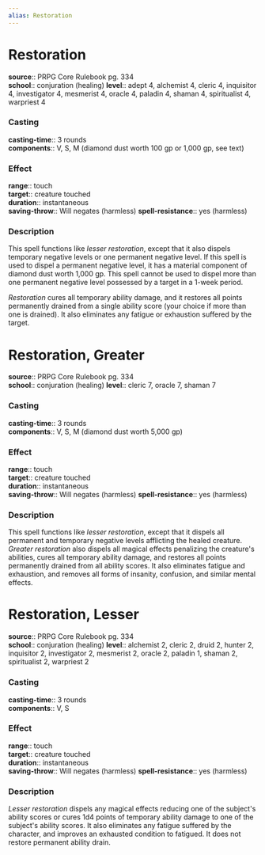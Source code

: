 ```yaml
---
alias: Restoration
---
```


# Restoration 

**source**:: PRPG Core Rulebook pg. 334  
**school**:: conjuration (healing)
**level**:: adept 4, alchemist 4, cleric 4, inquisitor 4, investigator 4, mesmerist 4, oracle 4, paladin 4, shaman 4, spiritualist 4, warpriest 4

### Casting 

**casting-time**:: 3 rounds  
**components**:: V, S, M (diamond dust worth 100 gp or 1,000 gp, see text)

### Effect 

**range**:: touch  
**target**:: creature touched  
**duration**:: instantaneous  
**saving-throw**:: Will negates (harmless)
**spell-resistance**:: yes (harmless)

### Description 

This spell functions like *lesser restoration*, except that it also dispels temporary negative levels or one permanent negative level. If this spell is used to dispel a permanent negative level, it has a material component of diamond dust worth 1,000 gp. This spell cannot be used to dispel more than one permanent negative level possessed by a target in a 1-week period.  
  
*Restoration* cures all temporary ability damage, and it restores all points permanently drained from a single ability score (your choice if more than one is drained). It also eliminates any fatigue or exhaustion suffered by the target.

# Restoration, Greater 

**source**:: PRPG Core Rulebook pg. 334  
**school**:: conjuration (healing)
**level**:: cleric 7, oracle 7, shaman 7

### Casting 

**casting-time**:: 3 rounds  
**components**:: V, S, M (diamond dust worth 5,000 gp)

### Effect 

**range**:: touch  
**target**:: creature touched  
**duration**:: instantaneous  
**saving-throw**:: Will negates (harmless)
**spell-resistance**:: yes (harmless)

### Description 

This spell functions like *lesser restoration*, except that it dispels all permanent and temporary negative levels afflicting the healed creature. *Greater restoration* also dispels all magical effects penalizing the creature's abilities, cures all temporary ability damage, and restores all points permanently drained from all ability scores. It also eliminates fatigue and exhaustion, and removes all forms of insanity, confusion, and similar mental effects.

# Restoration, Lesser 

**source**:: PRPG Core Rulebook pg. 334  
**school**:: conjuration (healing)
**level**:: alchemist 2, cleric 2, druid 2, hunter 2, inquisitor 2, investigator 2, mesmerist 2, oracle 2, paladin 1, shaman 2, spiritualist 2, warpriest 2

### Casting 

**casting-time**:: 3 rounds  
**components**:: V, S

### Effect 

**range**:: touch  
**target**:: creature touched  
**duration**:: instantaneous  
**saving-throw**:: Will negates (harmless)
**spell-resistance**:: yes (harmless)

### Description 

*Lesser restoration* dispels any magical effects reducing one of the subject's ability scores or cures 1d4 points of temporary ability damage to one of the subject's ability scores. It also eliminates any fatigue suffered by the character, and improves an exhausted condition to fatigued. It does not restore permanent ability drain.
